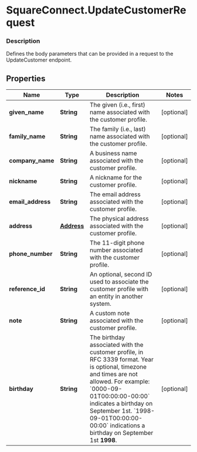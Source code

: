 # SquareConnect.UpdateCustomerRequest

### Description

Defines the body parameters that can be provided in a request to the UpdateCustomer endpoint.

## Properties
Name | Type | Description | Notes
------------ | ------------- | ------------- | -------------
**given_name** | **String** | The given (i.e., first) name associated with the customer profile. | [optional] 
**family_name** | **String** | The family (i.e., last) name associated with the customer profile. | [optional] 
**company_name** | **String** | A business name associated with the customer profile. | [optional] 
**nickname** | **String** | A nickname for the customer profile. | [optional] 
**email_address** | **String** | The email address associated with the customer profile. | [optional] 
**address** | [**Address**](Address.md) | The physical address associated with the customer profile. | [optional] 
**phone_number** | **String** | The 11-digit phone number associated with the customer profile. | [optional] 
**reference_id** | **String** | An optional, second ID used to associate the customer profile with an entity in another system. | [optional] 
**note** | **String** | A custom note associated with the customer profile. | [optional] 
**birthday** | **String** | The birthday associated with the customer profile, in RFC 3339 format. Year is optional, timezone and times are not allowed. For example: &#x60;0000-09-01T00:00:00-00:00&#x60; indicates a birthday on September 1st. &#x60;1998-09-01T00:00:00-00:00&#x60; indications a birthday on September 1st __1998__. | [optional] 



